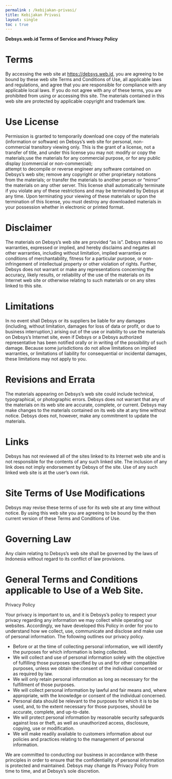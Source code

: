 ```yaml
---
permalink : /kebijakan-privasi/
title: Kebijakan Privasi
layout: single
toc : true
---
```

**Debsys.web.id Terms of Service and Privacy Policy**

# Terms

By accessing the web site at https://debsys.web.id, you are agreeing to be bound by these web site Terms and Conditions of Use, all applicable laws and regulations, and agree that you are responsible for compliance with any applicable local laws. If you do not agree with any of these terms, you are prohibited from using or accessing this site. The materials contained in this web site are protected by applicable copyright and trademark law.

# Use License
Permission is granted to temporarily download one copy of the materials (information or software) on Debsys’s web site for personal, non-commercial transitory viewing only. This is the grant of a license, not a transfer of title, and under this license you may not: modify or copy the materials;use the materials for any commercial purpose, or for any public display (commercial or non-commercial);<br />attempt to decompile or reverse engineer any software contained on Debsys’s web site; remove any copyright or other proprietary notations from the materials; or transfer the materials to another person or “mirror” the materials on any other server.
This license shall automatically terminate if you violate any of these restrictions and may be terminated by Debsys at any time. Upon terminating your viewing of these materials or upon the termination of this license, you must destroy any downloaded materials in your possession whether in electronic or printed format.
        
# Disclaimer
The materials on Debsys’s web site are provided “as is”. Debsys makes no warranties, expressed or implied, and hereby disclaims and negates all other warranties, including without limitation, implied warranties or conditions of merchantability, fitness for a particular purpose, or non-infringement of intellectual property or other violation of rights. Further, Debsys does not warrant or make any representations concerning the accuracy, likely results, or reliability of the use of the materials on its Internet web site or otherwise relating to such materials or on any sites linked to this site.<br />

# Limitations
In no event shall Debsys or its suppliers be liable for any damages (including, without limitation, damages for loss of data or profit, or due to business interruption,) arising out of the use or inability to use the materials on Debsys’s Internet site, even if Debsys or a Debsys authorized representative has been notified orally or in writing of the possibility of such damage. Because some jurisdictions do not allow limitations on implied warranties, or limitations of liability for consequential or incidental damages, these limitations may not apply to you.

# Revisions and Errata
The materials appearing on Debsys’s web site could include technical, typographical, or photographic errors. Debsys does not warrant that any of the materials on its web site are accurate, complete, or current. Debsys may make changes to the materials contained on its web site at any time without notice. Debsys does not, however, make any commitment to update the materials.

# Links
Debsys has not reviewed all of the sites linked to its Internet web site and is not responsible for the contents of any such linked site. The inclusion of any link does not imply endorsement by Debsys of the site. Use of any such linked web site is at the user’s own risk.

# Site Terms of Use Modifications
Debsys may revise these terms of use for its web site at any time without notice. By using this web site you are agreeing to be bound by the then current version of these Terms and Conditions of Use.

# Governing Law
Any claim relating to Debsys’s web site shall be governed by the laws of Indonesia without regard to its conflict of law provisions.

# General Terms and Conditions applicable to Use of a Web Site.  
Privacy Policy

Your privacy is important to us, and it is Debsys’s policy to respect your privacy regarding any information we may collect while operating our websites. Accordingly, we have developed this Policy in order for you to understand how we collect, use, communicate and disclose and make use of personal information. The following outlines our privacy policy.

  * Before or at the time of collecting personal information, we will identify the purposes for which information is being collected.
  * We will collect and use of personal information solely with the objective of fulfilling those purposes specified by us and for other compatible purposes, unless we obtain the consent of the individual concerned or as required by law.
  * We will only retain personal information as long as necessary for the fulfillment of those purposes.
  * We will collect personal information by lawful and fair means and, where appropriate, with the knowledge or consent of the individual concerned.
  * Personal data should be relevant to the purposes for which it is to be used, and, to the extent necessary for those purposes, should be accurate, complete, and up-to-date.
  * We will protect personal information by reasonable security safeguards against loss or theft, as well as unauthorized access, disclosure, copying, use or modification.
  * We will make readily available to customers information about our policies and practices relating to the management of personal information.

We are committed to conducting our business in accordance with these principles in order to ensure that the confidentiality of personal information is protected and maintained. Debsys may change its Privacy Policy from time to time, and at Debsys’s sole discretion.
